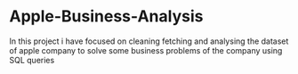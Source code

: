# Apple-Business-Analysis
In this project i have focused on cleaning fetching and analysing the dataset of apple company to solve some business problems of the company using SQL queries
